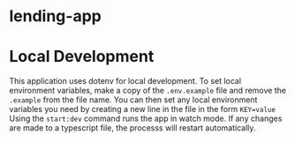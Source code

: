 # lending-app

# Local Development
This application uses dotenv for local development. To set local environment variables, make a copy of the `.env.example` file and remove the `.example` from the file name. You can then set any local environment variables you need by creating a new line in the file in the form `KEY=value`
Using the `start:dev` command runs the app in watch mode. If any changes are made to a typescript file, the processs will restart automatically.